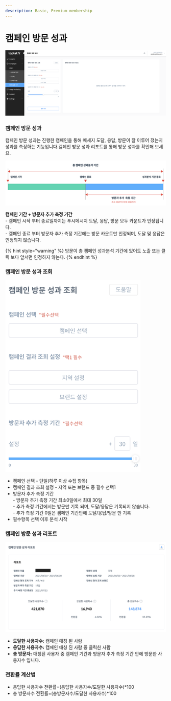 ```yaml
---
description: Basic, Premium membership
---
```


# 캠페인 방문 성과

![](<../.gitbook/assets/image (54).png>)

### **캠페인 방문 성과**

캠페인 방문 성과는 진행한 캠페인을 통해 메세지 도달, 응답, 방문이 잘 이루어 졌는지 성과를 측정하는 기능입니다.캠페인 방문 성과 리포트를 통해 방문 성과를 확인해 보세요.

![](<../.gitbook/assets/image (7).png>)

**캠페인 기간 + 방문자 추가 측정 기간**\
\- 캠페인 시작 부터 종료일까지는 푸시메시지 도달, 응답, 방문 모두 카운트가 인정됩니다.\
\- 캠페인 종료 부터 방문자 추가 측정 기간에는 방문 카운트만 인정되며, 도달 및 응답은 인정되지 않습니다.

{% hint style="warning" %}
방문이 총 캠페인 성과분석 기간에 있어도 노출 또는 클릭 보다 앞서면 인정하지 않는다.
{% endhint %}

### 캠페인 방문 성과 조회

![](<../.gitbook/assets/image (55).png>)

* 캠페인 선택 - 단일(하루 이상 수집 항목)
* 캠페인 결과 조회 설정 - 지역 또는 브랜드 중 필수 선택1
* 방문자 추가 측정 기간\
  \- 방문자 추가 측정 기간 최소0일에서 최대 30일\
  \- 추가 측정 기간에서는 방문만 기록 되며, 도달/응답은 기록되지 않습니다.\
  \- 추가 측정 기간 0일은 캠페인 기간안에 도달/응답/방문 만 기록
* 필수항목 선택 이후 분석 시작

### 캠페인 방문 성과 리포트

![](<../.gitbook/assets/image (45).png>)

* **도달한 사용자수:** 캠페인 매칭 된 사람
* **응답한 사용자수:** 캠페인 매칭 된 사람 중 클릭한 사람
* **총 방문자:** 매칭된 사용자 중 캠페인 기간과 방문자 추가 측정 기간 안에 방문한 사용자수 입니다.

### 전환률 계산법

* 응답한 사용자수 전환률=(응답한 사용자수/도달한 사용자수)\*100
* 총 방문자수 전환률=(총방문자수/도달한 사용자수)\*100
